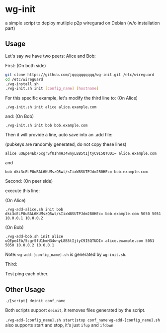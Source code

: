 # wg-init
a simple script to deploy mutliple p2p wiregurad on Debian (w/o installation part)

## Usage

Let's say we have two peers: Alice and Bob:

First: (On both side)

```bash
git clone https://github.com/jqqqqqqqqqq/wg-init.git /etc/wireguard
cd /etc/wireguard
./wg-install.sh
./wg-init.sh init [config_name] [hostname]
```

For this specific example, let's modify the third line to:
(On Alice)

`./wg-init.sh init alice alice.example.com`

and:
(On Bob)

`./wg-init.sh init bob bob.example.com`

Then it will provide a line, auto save into an .add file:

(pubkeys are randomly generated, do not copy these lines)

`alice uQEpe4Eb/5cgrSfU1hmH34wnyL8B5tIjtyC9I5QTUDI= alice.example.com`

and

`bob dki3cELP0uBAL6KUMszQ5wt/sIixW8SUTPJdm2B0HEc= bob.example.com`

Second: (On peer side)

execute this line:

(On Alice)

`./wg-add-alice.sh init bob dki3cELP0uBAL6KUMszQ5wt/sIixW8SUTPJdm2B0HEc= bob.example.com 5050 5051 10.0.0.1 10.0.0.2`

(On Bob)

`./wg-add-bob.sh init alice uQEpe4Eb/5cgrSfU1hmH34wnyL8B5tIjtyC9I5QTUDI= alice.example.com 5051 5050 10.0.0.2 10.0.0.1`

Note: `wg-add-[config_name].sh` is generated by `wg-init.sh`.

Third:

Test ping each other.

## Other Usage

`./[script] deinit conf_name`

Both scripts support `deinit`, it removes files generated by the script.

`./wg-add-[config_name].sh start|stop conf_name`
`wg-add-[config_name].sh` also supports start and stop, it's just `ifup` and `ifdown`
